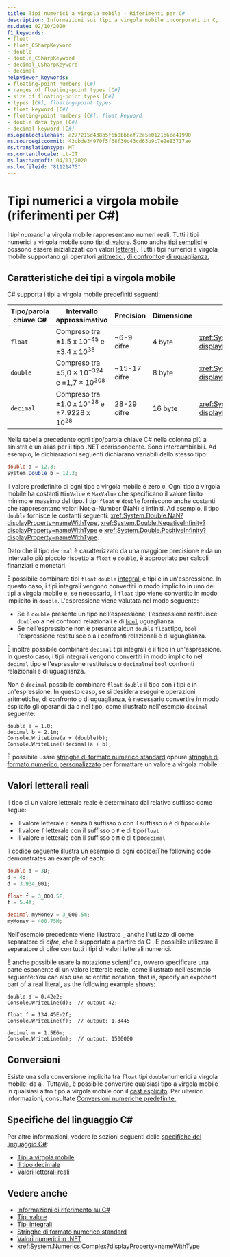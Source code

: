 ```yaml
---
title: Tipi numerici a virgola mobile - Riferimenti per C#
description: Informazioni sui tipi a virgola mobile incorporati in C, float, double e decimal
ms.date: 02/10/2020
f1_keywords:
- float
- float_CSharpKeyword
- double
- double_CSharpKeyword
- decimal_CSharpKeyword
- decimal
helpviewer_keywords:
- floating-point numbers [C#]
- ranges of floating-point types [C#]
- size of floating-point types [C#]
- types [C#], floating-point types
- float keyword [C#]
- floating-point numbers [C#], float keyword
- double data type [C#]
- decimal keyword [C#]
ms.openlocfilehash: a277215d438b5f6b0bbbef72e5e0121b6ce41990
ms.sourcegitcommit: 43cbde34970f5f38f30c43cd63b9c7e2e83717ae
ms.translationtype: MT
ms.contentlocale: it-IT
ms.lasthandoff: 04/11/2020
ms.locfileid: "81121475"
---
```

# <a name="floating-point-numeric-types-c-reference"></a>Tipi numerici a virgola mobile (riferimenti per C#)

I *tipi numerici* a virgola mobile rappresentano numeri reali. Tutti i tipi numerici a virgola mobile sono [tipi di valore](value-types.md). Sono anche [tipi semplici](value-types.md#built-in-value-types) e possono essere inizializzati con valori [letterali](#real-literals). Tutti i tipi numerici a virgola mobile supportano gli operatori [aritmetici,](../operators/arithmetic-operators.md) [di confronto](../operators/comparison-operators.md)e [di uguaglianza.](../operators/equality-operators.md)

## <a name="characteristics-of-the-floating-point-types"></a>Caratteristiche dei tipi a virgola mobile

C# supporta i tipi a virgola mobile predefiniti seguenti:
  
|Tipo/parola chiave C#|Intervallo approssimativo|Precision|Dimensione|Tipo .NET|
|----------|-----------------------|---------------|--------------|--------------|
|`float`|Compreso tra ±1.5 x 10<sup>−45</sup> e ±3.4 x 10<sup>38</sup>|~6-9 cifre|4 byte|<xref:System.Single?displayProperty=nameWithType>|
|`double`|Compreso tra ±5,0 × 10<sup>−324</sup> e ±1,7 × 10<sup>308</sup>|~15-17 cifre|8 byte|<xref:System.Double?displayProperty=nameWithType>|
|`decimal`|Compreso tra ±1.0 x 10<sup>-28</sup> e ±7.9228 x 10<sup>28</sup>|28-29 cifre|16 byte|<xref:System.Decimal?displayProperty=nameWithType>|

Nella tabella precedente ogni tipo/parola chiave C# nella colonna più a sinistra è un alias per il tipo .NET corrispondente. Sono intercambiabili. Ad esempio, le dichiarazioni seguenti dichiarano variabili dello stesso tipo:

```csharp
double a = 12.3;
System.Double b = 12.3;
```

Il valore predefinito di ogni tipo a virgola mobile è zero `0`. Ogni tipo a virgola mobile ha costanti `MinValue` e `MaxValue` che specificano il valore finito minimo e massimo del tipo. I tipi `float` e `double` forniscono anche costanti che rappresentano valori Not-a-Number (NaN) e infiniti. Ad esempio, il tipo `double` fornisce le costanti seguenti: <xref:System.Double.NaN?displayProperty=nameWithType>, <xref:System.Double.NegativeInfinity?displayProperty=nameWithType> e <xref:System.Double.PositiveInfinity?displayProperty=nameWithType>.

Dato che il tipo `decimal` è caratterizzato da una maggiore precisione e da un intervallo più piccolo rispetto a `float` e `double`, è appropriato per calcoli finanziari e monetari.

È possibile combinare tipi `float` `double` [integrali](integral-numeric-types.md) e tipi e in un'espressione. In questo caso, i tipi integrali vengono convertiti in modo implicito in uno dei tipi a virgola mobile e, se necessario, il `float` tipo viene convertito in modo implicito in `double`. L'espressione viene valutata nel modo seguente:

- Se è `double` presente un tipo nell'espressione, l'espressione restituisce `double`o a nei confronti relazionali e di [`bool`](bool.md) uguaglianza.
- Se nell'espressione non è presente alcun `double` `float`tipo, `bool` l'espressione restituisce o a i confronti relazionali e di uguaglianza.

È inoltre possibile combinare `decimal` tipi integrali e il tipo in un'espressione. In questo caso, i tipi integrali vengono convertiti in modo implicito nel `decimal` tipo e l'espressione restituisce o `decimal`nei `bool` confronti relazionali e di uguaglianza.

Non è `decimal` possibile combinare `float` `double` il tipo con i tipi e in un'espressione. In questo caso, se si desidera eseguire operazioni aritmetiche, di confronto o di uguaglianza, è necessario convertire in modo esplicito gli operandi da o nel tipo, come illustrato nell'esempio `decimal` seguente:

```csharp-interactive
double a = 1.0;
decimal b = 2.1m;
Console.WriteLine(a + (double)b);
Console.WriteLine((decimal)a + b);
```

È possibile usare [stringhe di formato numerico standard](../../../standard/base-types/standard-numeric-format-strings.md) oppure [stringhe di formato numerico personalizzato](../../../standard/base-types/custom-numeric-format-strings.md) per formattare un valore a virgola mobile.

## <a name="real-literals"></a>Valori letterali reali

Il tipo di un valore letterale reale è determinato dal relativo suffisso come segue:

- Il valore letterale `d` senza `D` suffisso o con il suffisso o è di tipo`double`
- Il valore `f` letterale con il suffisso o `F` è di tipo`float`
- Il valore `m` letterale con il suffisso o `M` è di tipo`decimal`

Il codice seguente illustra un esempio di ogni codice:The following code demonstrates an example of each:

```csharp
double d = 3D;
d = 4d;
d = 3.934_001;

float f = 3_000.5F;
f = 5.4f;

decimal myMoney = 3_000.5m;
myMoney = 400.75M;
```

Nell'esempio precedente viene illustrato `_` anche l'utilizzo di come separatore di *cifre*, che è supportato a partire da C . È possibile utilizzare il separatore di cifre con tutti i tipi di valori letterali numerici.

È anche possibile usare la notazione scientifica, ovvero specificare una parte esponente di un valore letterale reale, come illustrato nell'esempio seguente:You can also use scientific notation, that is, specify an exponent part of a real literal, as the following example shows:

```csharp-interactive
double d = 0.42e2;
Console.WriteLine(d);  // output 42;

float f = 134.45E-2f;
Console.WriteLine(f);  // output: 1.3445

decimal m = 1.5E6m;
Console.WriteLine(m);  // output: 1500000
```

## <a name="conversions"></a>Conversioni

Esiste una sola conversione implicita tra `float` tipi `double`numerici a virgola mobile: da a . Tuttavia, è possibile convertire qualsiasi tipo a virgola mobile in qualsiasi altro tipo a virgola mobile con il [cast esplicito](../operators/type-testing-and-cast.md#cast-expression). Per ulteriori informazioni, consultate [Conversioni numeriche predefinite.](numeric-conversions.md)

## <a name="c-language-specification"></a>Specifiche del linguaggio C#

Per altre informazioni, vedere le sezioni seguenti delle [specifiche del linguaggio C#](~/_csharplang/spec/introduction.md):

- [Tipi a virgola mobile](~/_csharplang/spec/types.md#floating-point-types)
- [Il tipo decimale](~/_csharplang/spec/types.md#the-decimal-type)
- [Valori letterali reali](~/_csharplang/spec/lexical-structure.md#real-literals)

## <a name="see-also"></a>Vedere anche

- [Informazioni di riferimento su C#](../index.md)
- [Tipi valore](value-types.md)
- [Tipi integrali](integral-numeric-types.md)
- [Stringhe di formato numerico standard](../../../standard/base-types/standard-numeric-format-strings.md)
- [Valori numerici in .NET](../../../standard/numerics.md)
- <xref:System.Numerics.Complex?displayProperty=nameWithType>
